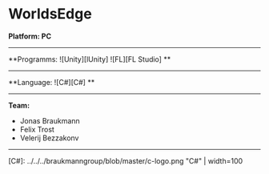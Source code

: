 # WorldsEdge

**Platform: PC**
***
**Programms: ![Unity][lUnity] ![FL][FL Studio] **
***
**Language: ![C#][C#] **
***
**Team:**
+ Jonas Braukmann
+ Felix Trost
+ Velerij Bezzakonv
***


[Unity]: https://github.com/highdraze/braukmanngroup/Unity-Indie-Game-Development.jpg "Unity"
[FL]: https://github.com/highdraze/braukmanngroup/FLAT_FRUIT_Black.png "FL"
[C#]: ../../../braukmanngroup/blob/master/c-logo.png "C#" | width=100
